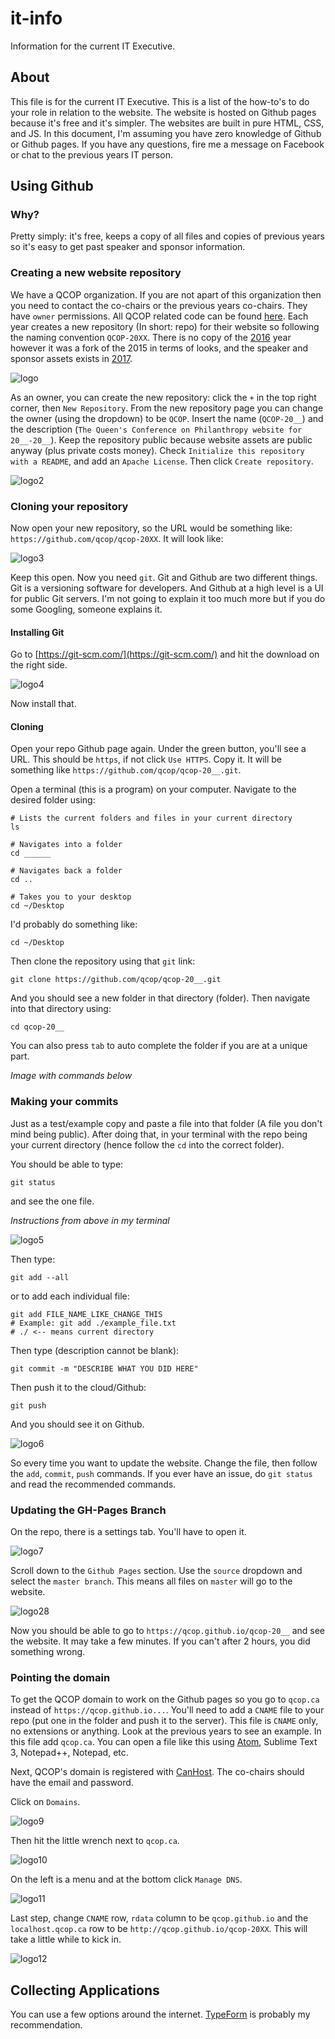 # it-info
Information for the current IT Executive.

## About

This file is for the current IT Executive. This is a list of the how-to's to do your role in relation to the website. The website is hosted on Github pages because it's free and it's simpler. The websites are built in pure HTML, CSS, and JS. In this document, I'm assuming you have zero knowledge of Github or Github pages. If you have any questions, fire me a message on Facebook or chat to the previous years IT person.

## Using Github

### Why?

Pretty simply: it's free, keeps a copy of all files and copies of previous years so it's easy to get past speaker and sponsor information.


### Creating a new website repository

We have a QCOP organization. If you are not apart of this organization then you need to contact the co-chairs or the previous years co-chairs. They have `owner` permissions. All QCOP related code can be found [here](https://github.com/QCOP). Each year creates a new repository (In short: repo) for their website so following the naming convention `QCOP-20XX`. There is no copy of the [2016](https://github.com/qcop/qcop-2015) year however it was a fork of the 2015 in terms of looks, and the speaker and sponsor assets exists in [2017](https://github.com/qcop/qcop-2017).

![logo](https://raw.githubusercontent.com/QCOP/it-info/master/imgs/step1_1.png "Logo Title Text 2")


As an owner, you can create the new repository: click the `+` in the top right corner, then `New Repository`. From the new repository page you can change the owner (using the dropdown) to be `QCOP`. Insert the name (`QCOP-20__`) and the description (`The Queen's Conference on Philanthropy website for 20__-20__`). Keep the repository public because website assets are public anyway (plus private costs money). Check `Initialize this repository with a README`, and add an `Apache License`. Then click `Create repository`.

![logo2](https://raw.githubusercontent.com/QCOP/it-info/master/imgs/step1_2.png "Logo Title Text 2")


### Cloning your repository

Now open your new repository, so the URL would be something like: `https://github.com/qcop/qcop-20XX`. It will look like:

![logo3](https://raw.githubusercontent.com/QCOP/it-info/master/imgs/step1_3.png "Logo Title Text 2")


Keep this open. Now you need `git`. Git and Github are two different things. Git is a versioning software for developers. And Github at a high level is a UI for public Git servers. I'm not going to explain it too much more but if you do some Googling, someone explains it.


#### Installing Git

Go to [https://git-scm.com/](https://git-scm.com/) and hit the download on the right side.

![logo4](https://raw.githubusercontent.com/QCOP/it-info/master/imgs/step1_4.png "Logo Title Text 2")


Now install that.


#### Cloning

Open your repo Github page again. Under the green button, you'll see a URL. This should be `https`, if not click `Use HTTPS`. Copy it. It will be something like `https://github.com/qcop/qcop-20__.git`.


Open a terminal (this is a program) on your computer. Navigate to the desired folder using:
```
# Lists the current folders and files in your current directory
ls

# Navigates into a folder
cd ______

# Navigates back a folder
cd ..

# Takes you to your desktop
cd ~/Desktop
```

I'd probably do something like:
```
cd ~/Desktop
```

Then clone the repository using that `git` link:

```
git clone https://github.com/qcop/qcop-20__.git
```

And you should see a new folder in that directory (folder). Then navigate into that directory using:

```
cd qcop-20__
```

You can also press `tab` to auto complete the folder if you are at a unique part.

*Image with commands below*

### Making your commits

Just as a test/example copy and paste a file into that folder (A file you don't mind being public). After doing that, in your terminal with the repo being your current directory (hence follow the `cd` into the correct folder).

You should be able to type:

```
git status
```

and see the one file.

*Instructions from above in my terminal*

![logo5](https://raw.githubusercontent.com/QCOP/it-info/master/imgs/step2_1.png "Logo Title Text 2")


Then type:
```
git add --all
```

or to add each individual file:
```
git add FILE_NAME_LIKE_CHANGE_THIS
# Example: git add ./example_file.txt
# ./ <-- means current directory
```

Then type (description cannot be blank):

```
git commit -m "DESCRIBE WHAT YOU DID HERE"
```

Then push it to the cloud/Github:
```
git push
```

And you should see it on Github.

![logo6](https://raw.githubusercontent.com/QCOP/it-info/master/imgs/step2_3.png "Logo Title Text 2")


So every time you want to update the website. Change the file, then follow the `add`, `commit`, `push` commands. If you ever have an issue, do `git status` and read the recommended commands.



### Updating the GH-Pages Branch

On the repo, there is a settings tab. You'll have to open it.

![logo7](https://raw.githubusercontent.com/QCOP/it-info/master/imgs/step3_1.png "Logo Title Text 2")


Scroll down to the `Github Pages` section. Use the `source` dropdown and select the `master branch`. This means all files on `master` will go to the website.

![logo28](https://raw.githubusercontent.com/QCOP/it-info/master/imgs/step3_2.png "Logo Title Text 2")


Now you should be able to go to `https://qcop.github.io/qcop-20__` and see the website. It may take a few minutes. If you can't after 2 hours, you did something wrong.


### Pointing the domain

To get the QCOP domain to work on the Github pages so you go to `qcop.ca` instead of `https://qcop.github.io...`. You'll need to add a `CNAME` file to your repo (put one in the folder and push it to the server). This file is `CNAME` only, no extensions or anything. Look at the previous years to see an example. In this file add `qcop.ca`. You can open a file like this using [Atom](https://atom.io/), Sublime Text 3, Notepad++, Notepad, etc.


Next, QCOP's domain is registered with [CanHost](https://canhost.ca). The co-chairs should have the email and password.


Click on `Domains`.


![logo9](https://raw.githubusercontent.com/QCOP/it-info/master/imgs/stepa.png "Logo Title Text 2")


Then hit the little wrench next to `qcop.ca`.


![logo10](https://raw.githubusercontent.com/QCOP/it-info/master/imgs/stepb.png "Logo Title Text 2")


On the left is a menu and at the bottom click `Manage DNS`.


![logo11](https://raw.githubusercontent.com/QCOP/it-info/master/imgs/stepc.png "Logo Title Text 2")

Last step, change `CNAME` row, `rdata` column to be `qcop.github.io` and the `localhost.qcop.ca` row to be `http://qcop.github.io/qcop-20XX`. This will take a little while to kick in.

![logo12](https://raw.githubusercontent.com/QCOP/it-info/master/imgs/stepd.png "Logo Title Text 2")


## Collecting Applications

You can use a few options around the internet. [TypeForm](https://typeform.com) is probably my recommendation.
